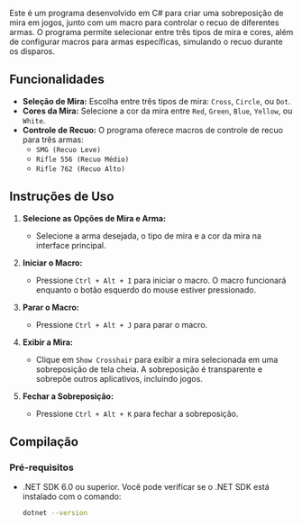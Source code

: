 Este é um programa desenvolvido em C# para criar uma sobreposição de mira em jogos, junto com um macro para controlar o recuo de diferentes armas. O programa permite selecionar entre três tipos de mira e cores, além de configurar macros para armas específicas, simulando o recuo durante os disparos.

## Funcionalidades

- **Seleção de Mira:** Escolha entre três tipos de mira: `Cross`, `Circle`, ou `Dot`.
- **Cores da Mira:** Selecione a cor da mira entre `Red`, `Green`, `Blue`, `Yellow`, ou `White`.
- **Controle de Recuo:** O programa oferece macros de controle de recuo para três armas:
  - `SMG (Recuo Leve)`
  - `Rifle 556 (Recuo Médio)`
  - `Rifle 762 (Recuo Alto)`

## Instruções de Uso

1. **Selecione as Opções de Mira e Arma:**
   - Selecione a arma desejada, o tipo de mira e a cor da mira na interface principal.

2. **Iniciar o Macro:**
   - Pressione `Ctrl + Alt + I` para iniciar o macro. O macro funcionará enquanto o botão esquerdo do mouse estiver pressionado.

3. **Parar o Macro:**
   - Pressione `Ctrl + Alt + J` para parar o macro.

4. **Exibir a Mira:**
   - Clique em `Show Crosshair` para exibir a mira selecionada em uma sobreposição de tela cheia. A sobreposição é transparente e sobrepõe outros aplicativos, incluindo jogos.

5. **Fechar a Sobreposição:**
   - Pressione `Ctrl + Alt + K` para fechar a sobreposição.

## Compilação

### Pré-requisitos

- .NET SDK 6.0 ou superior. Você pode verificar se o .NET SDK está instalado com o comando:
  ```bash
  dotnet --version